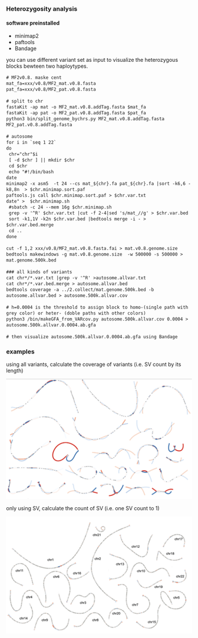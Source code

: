 ### Heterozygosity analysis



#### software preinstalled

- minimap2
- paftools
- Bandage



you can use different variant set as input to visualize the heterozygous blocks bewteen two haploytypes.



```shell
# MF2v0.8. maske cent
mat_fa=xxx/v0.8/MF2_mat.v0.8.fasta
pat_fa=xxx/v0.8/MF2_pat.v0.8.fasta

# split to chr
fastaKit -ap mat -o MF2_mat.v0.8.addTag.fasta $mat_fa
fastaKit -ap pat -o MF2_pat.v0.8.addTag.fasta $pat_fa
python3 bin/split_genome_bychrs.py MF2_mat.v0.8.addTag.fasta MF2_pat.v0.8.addTag.fasta

# autosome
for i in `seq 1 22`
do
 chr="chr"$i
 [ -d $chr ] || mkdir $chr
 cd $chr
 echo "#!/bin/bash
date
minimap2 -x asm5  -t 24 --cs mat_${chr}.fa pat_${chr}.fa |sort -k6,6 -k8,8n  > $chr.minimap.sort.paf
paftools.js call $chr.minimap.sort.paf > $chr.var.txt
date" >  $chr.minimap.sh
 #sbatch -c 24 --mem 16g $chr.minimap.sh
 grep -v '^R' $chr.var.txt |cut -f 2-4|sed 's/mat_//g' > $chr.var.bed
 sort -k1,1V -k2n $chr.var.bed |bedtools merge -i - > $chr.var.bed.merge
 cd ..
done

cut -f 1,2 xxx/v0.8/MF2_mat.v0.8.fasta.fai > mat.v0.8.genome.size
bedtools makewindows -g mat.v0.8.genome.size  -w 500000 -s 500000 > mat.genome.500k.bed

### all kinds of variants
cat chr*/*.var.txt |grep -v '^R' >autosome.allvar.txt
cat chr*/*.var.bed.merge > autosome.allvar.bed
bedtools coverage -a ../2.collect/mat.genome.500k.bed -b autosome.allvar.bed > autosome.500k.allvar.cov

# h=0.0004 is the threshold to assign block to homo-(single path with grey color) or heter- (doble paths with other colors)
python3 /bin/makeGFA_from_VARcov.py autosome.500k.allvar.cov 0.0004 > autosome.500k.allvar.0.0004.ab.gfa

# then visualize autosome.500k.allvar.0.0004.ab.gfa using Bandage
```



### examples 

using all variants, calculate the coverage of variants (i.e. SV count by its length)

![all variants](chromosome_het_VARcov.png)



only using SV, calculate the count of SV (i.e. one SV count to 1)

![only SV](chromosome_het_SVcount.png)

